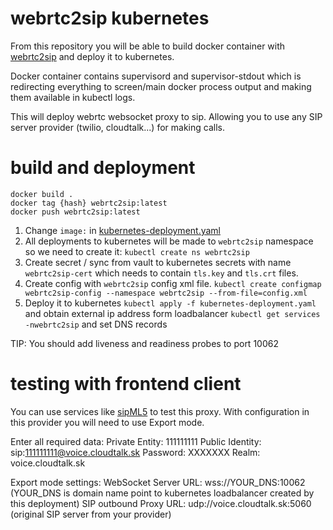 # webrtc2sip kubernetes

From this repository you will be able to build docker container with [webrtc2sip](https://github.com/DoubangoTelecom/webrtc2sip) and deploy it to kubernetes.

Docker container contains supervisord and supervisor-stdout which is redirecting everything to screen/main docker process output and making them available in kubectl logs.

This will deploy webrtc websocket proxy to sip. Allowing you to use any SIP server provider (twilio, cloudtalk...) for making calls.

# build and deployment

```
docker build .
docker tag {hash} webrtc2sip:latest
docker push webrtc2sip:latest
```

1. Change `image:` in [kubernetes-deployment.yaml](kubernetes-deployment.yaml)
2. All deployments to kubernetes will be made to `webrtc2sip` namespace so we need to create it: `kubectl create ns webrtc2sip`
3. Create secret / sync from vault to kubernetes secrets with name `webrtc2sip-cert` which needs to contain `tls.key` and `tls.crt` files.
4. Create config with `webrtc2sip` config xml file. `kubectl create configmap webrtc2sip-config --namespace webrtc2sip --from-file=config.xml`
5. Deploy it to kubernetes `kubectl apply -f kubernetes-deployment.yaml` and obtain external ip address form loadbalancer `kubectl get services -nwebrtc2sip` and set DNS records

TIP: You should add liveness and readiness probes to port 10062

# testing with frontend client

You can use services like [sipML5](https://www.doubango.org/sipml5/call.htm?svn=252#) to test this proxy. With configuration in this provider you will need to use Export mode.

Enter all required data:
Private Entity: 111111111
Public Identity:  sip:111111111@voice.cloudtalk.sk
Password: XXXXXXX
Realm: voice.cloudtalk.sk


Export mode settings:
WebSocket Server URL:  wss://YOUR_DNS:10062    (YOUR_DNS is domain name point to kubernetes loadbalancer created by this deployment)
SIP outbound Proxy URL: udp://voice.cloudtalk.sk:5060      (original SIP server from your provider)